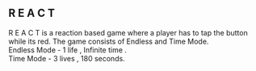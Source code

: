 ## R E A C T

R E A C T is a reaction based game where a player has to tap the button while its red. The game consists of Endless and Time Mode. <br/>
Endless Mode - 1 life , Infinite time . <br/>
Time Mode - 3 lives , 180 seconds.
